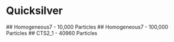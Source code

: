 # Quicksilver

## Homogeneous7 - 10,000 Particles
## Homogeneous7 - 100,000 Particles
## CTS2_1 - 40960 Particles